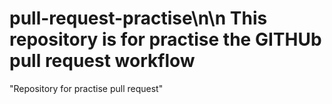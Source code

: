 # pull-request-practise\n\n This repository is for practise the GITHUb pull request workflow
"Repository for practise pull request"
